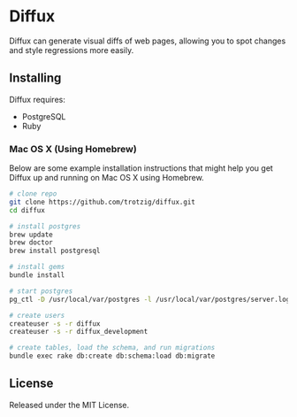# Diffux

Diffux can generate visual diffs of web pages, allowing you to spot changes and
style regressions more easily.

## Installing

Diffux requires:

- PostgreSQL
- Ruby

### Mac OS X (Using Homebrew)

Below are some example installation instructions that might help you get Diffux
up and running on Mac OS X using Homebrew.

```bash
# clone repo
git clone https://github.com/trotzig/diffux.git
cd diffux

# install postgres
brew update
brew doctor
brew install postgresql

# install gems
bundle install

# start postgres
pg_ctl -D /usr/local/var/postgres -l /usr/local/var/postgres/server.log start

# create users
createuser -s -r diffux
createuser -s -r diffux_development

# create tables, load the schema, and run migrations
bundle exec rake db:create db:schema:load db:migrate
```

## License

Released under the MIT License.
